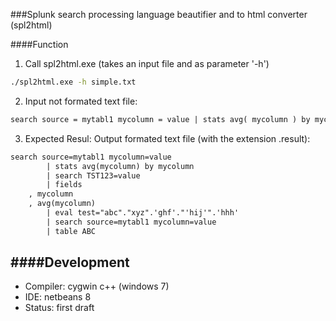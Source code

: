 ###Splunk search processing language beautifier and to html converter (spl2html)

####Function

1) Call spl2html.exe (takes an input file and as parameter '-h') 
 
```cmd
./spl2html.exe -h simple.txt
```

2) Input not formated text file:

```txt
search source = mytabl1 mycolumn = value | stats avg( mycolumn ) by mycolumn | search TST123 = value | fields mycolumn, avg(mycolumn) | eval test = "abc"."xyz".'ghf'."'hij'".'hhh' | search source = mytabl1 mycolumn = value | table ABC
```

3) Expected Resul: Output formated text file (with the extension .result):

```txt
search source=mytabl1 mycolumn=value
		| stats avg(mycolumn) by mycolumn
		| search TST123=value
		| fields 
	, mycolumn
	, avg(mycolumn)
		| eval test="abc"."xyz".'ghf'."'hij'".'hhh'
		| search source=mytabl1 mycolumn=value
		| table ABC
```

####Development
-----------
- Compiler: cygwin c++ (windows 7)
- IDE:      netbeans 8 
- Status:   first draft

